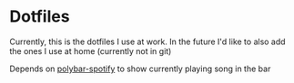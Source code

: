 # Dotfiles

Currently, this is the dotfiles I use at work. In the future I'd like to also add the ones I use at home (currently not in git)

Depends on [polybar-spotify](https://github.com/Jvanrhijn/polybar-spotify) to show currently playing song in the bar